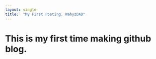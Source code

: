 ```yaml
---
layout: single
title:  "My First Posting, WahyzDAD"
---
```


# This is my first time making github blog.
